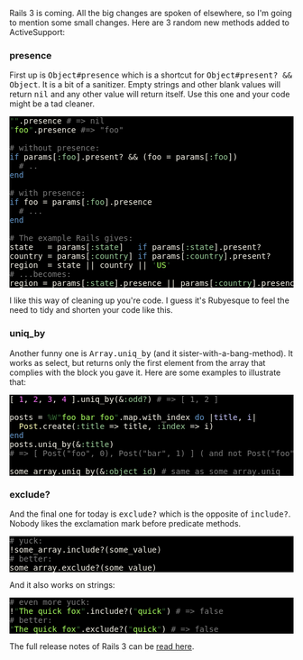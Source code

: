 Rails 3 is coming. All the big changes are spoken of elsewhere, so I'm going to mention some small changes. Here are 3 random new methods added to ActiveSupport:

### presence

First up is <tt>Object#presence</tt> which is a shortcut for <tt>Object#present? && Object</tt>. It is a bit of a sanitizer. Empty strings and other blank values will return <tt>nil</tt> and any other value will return itself. Use this one and your code might be a tad cleaner.

<pre style="background: #000000; color: #f6f3e8; font-family: Monaco, monospace" class="ir_black"><font color="#336633">&quot;&quot;</font>.presence <font color="#7c7c7c"># =&gt; nil</font>
<font color="#336633">&quot;</font><font color="#a8ff60">foo</font><font color="#336633">&quot;</font>.presence <font color="#7c7c7c">#=&gt; &quot;foo&quot;</font>

<font color="#7c7c7c"># without presence:</font>
<font color="#6699cc">if</font>&nbsp;params[<font color="#99cc99">:foo</font>].present? &amp;&amp; (foo = params[<font color="#99cc99">:foo</font>])
&nbsp;&nbsp;<font color="#7c7c7c"># ..</font>
<font color="#6699cc">end</font>

<font color="#7c7c7c"># with presence:</font>
<font color="#6699cc">if</font>&nbsp;foo = params[<font color="#99cc99">:foo</font>].presence
&nbsp;&nbsp;<font color="#7c7c7c"># ...</font>
<font color="#6699cc">end</font>

<font color="#7c7c7c"># The example Rails gives:</font>
state&nbsp;&nbsp; = params[<font color="#99cc99">:state</font>]&nbsp;&nbsp; <font color="#6699cc">if</font>&nbsp;params[<font color="#99cc99">:state</font>].present?
country = params[<font color="#99cc99">:country</font>] <font color="#6699cc">if</font>&nbsp;params[<font color="#99cc99">:country</font>].present?
region&nbsp;&nbsp;= state || country || <font color="#336633">'</font><font color="#a8ff60">US</font><font color="#336633">'</font>
<font color="#7c7c7c"># ...becomes:</font>
region = params[<font color="#99cc99">:state</font>].presence || params[<font color="#99cc99">:country</font>].presence || <font color="#336633">'</font><font color="#a8ff60">US</font><font color="#336633">'</font></pre>

I like this way of cleaning up you're code. I guess it's Rubyesque to feel the need to tidy and shorten your code like this.

### uniq_by

Another funny one is <tt>Array.uniq_by</tt> (and it sister-with-a-bang-method). It works as select, but returns only the first element from the array that complies with the block you gave it. Here are some examples to illustrate that:

<pre style="background: #000000; color: #f6f3e8; font-family: Monaco, monospace" class="ir_black">[&nbsp;<font color="#ff73fd">1</font>, <font color="#ff73fd">2</font>, <font color="#ff73fd">3</font>, <font color="#ff73fd">4</font>&nbsp;].uniq_by(&amp;<font color="#99cc99">:odd?</font>) <font color="#7c7c7c"># =&gt; [ 1, 2 ]</font>

posts = <font color="#336633">%W&quot;</font><font color="#a8ff60">foo bar foo</font><font color="#336633">&quot;</font>.map.with_index <font color="#6699cc">do</font>&nbsp;|<font color="#c6c5fe">title</font>, <font color="#c6c5fe">i</font>|
&nbsp;&nbsp;<font color="#ffffb6">Post</font>.create(<font color="#99cc99">:title</font>&nbsp;=&gt; title, <font color="#99cc99">:index</font>&nbsp;=&gt; i)
<font color="#6699cc">end</font>
posts.uniq_by(&amp;<font color="#99cc99">:title</font>)
<font color="#7c7c7c"># =&gt; [ Post(&quot;foo&quot;, 0), Post(&quot;bar&quot;, 1) ] ( and not Post(&quot;foo&quot;, 2) )</font>

some_array.uniq_by(&amp;<font color="#99cc99">:object_id</font>) <font color="#7c7c7c"># same as some_array.uniq</font></pre>

### exclude?

And the final one for today is <tt>exclude?</tt> which is the opposite of <tt>include?</tt>. Nobody likes the exclamation mark before predicate methods.

<pre style="background: #000000; color: #f6f3e8; font-family: Monaco, monospace" class="ir_black"><font color="#7c7c7c"># yuck:</font>
!some_array.include?(some_value)
<font color="#7c7c7c"># better:</font>
some_array.exclude?(some_value)</pre>

And it also works on strings:

<pre style="background: #000000; color: #f6f3e8; font-family: Monaco, monospace" class="ir_black"><font color="#7c7c7c"># even more yuck:</font>
!<font color="#336633">&quot;</font><font color="#a8ff60">The quick fox</font><font color="#336633">&quot;</font>.include?(<font color="#336633">&quot;</font><font color="#a8ff60">quick</font><font color="#336633">&quot;</font>) <font color="#7c7c7c"># =&gt; false</font>
<font color="#7c7c7c"># better:</font>
<font color="#336633">&quot;</font><font color="#a8ff60">The quick fox</font><font color="#336633">&quot;</font>.exclude?(<font color="#336633">&quot;</font><font color="#a8ff60">quick</font><font color="#336633">&quot;</font>) <font color="#7c7c7c"># =&gt; false</font></pre>

The full release notes of Rails 3 can be [read here](http://guides.rails.info/3_0_release_notes.html).
